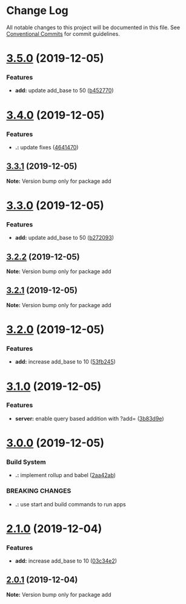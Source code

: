 # Change Log

All notable changes to this project will be documented in this file.
See [Conventional Commits](https://conventionalcommits.org) for commit guidelines.

# [3.5.0](https://github.com/KevinMind/lerna-monorepo-starter/compare/add@3.4.0...add@3.5.0) (2019-12-05)


### Features

* **add:** update add_base to 50 ([b452770](https://github.com/KevinMind/lerna-monorepo-starter/commit/b452770712d2848e3b1ba32fb7133f29f9571bef))





# [3.4.0](https://github.com/KevinMind/lerna-monorepo-starter/compare/add@3.3.1...add@3.4.0) (2019-12-05)


### Features

* **.:** update fixes ([4641470](https://github.com/KevinMind/lerna-monorepo-starter/commit/4641470938bde427e3521ec7ac09ea6e3682ac1f))





## [3.3.1](https://github.com/KevinMind/lerna-monorepo-starter/compare/add@3.3.0...add@3.3.1) (2019-12-05)

**Note:** Version bump only for package add





# [3.3.0](https://github.com/KevinMind/lerna-monorepo-starter/compare/add@3.2.2...add@3.3.0) (2019-12-05)


### Features

* **add:** update add_base to 50 ([b272093](https://github.com/KevinMind/lerna-monorepo-starter/commit/b2720931c33880fc4a4a6dd5d51c55f81b8cbcb2))





## [3.2.2](https://github.com/KevinMind/lerna-monorepo-starter/compare/add@3.2.1...add@3.2.2) (2019-12-05)

**Note:** Version bump only for package add





## [3.2.1](https://github.com/KevinMind/lerna-monorepo-starter/compare/add@3.2.0...add@3.2.1) (2019-12-05)

**Note:** Version bump only for package add





# [3.2.0](https://github.com/KevinMind/lerna-monorepo-starter/compare/add@3.1.0...add@3.2.0) (2019-12-05)


### Features

* **add:** increase add_base to 10 ([53fb245](https://github.com/KevinMind/lerna-monorepo-starter/commit/53fb2453af91e93943bc409c78d08657fd1de568))





# [3.1.0](https://github.com/KevinMind/lerna-monorepo-starter/compare/add@3.0.0...add@3.1.0) (2019-12-05)


### Features

* **server:** enable query based addition with ?add=<value> ([3b83d9e](https://github.com/KevinMind/lerna-monorepo-starter/commit/3b83d9e7a4456ebeb8442ecf416e2afba0be999d))





# [3.0.0](https://github.com/KevinMind/lerna-monorepo-starter/compare/add@2.1.0...add@3.0.0) (2019-12-05)


### Build System

* **.:** implement rollup and babel ([2aa42ab](https://github.com/KevinMind/lerna-monorepo-starter/commit/2aa42ab527e8e85dd7225c4239e6ceaf37a0be21))


### BREAKING CHANGES

* **.:** use start and build commands to run apps





# [2.1.0](https://github.com/KevinMind/lerna-monorepo-starter/compare/add@2.0.1...add@2.1.0) (2019-12-04)


### Features

* **add:** increase add_base to 10 ([03c34e2](https://github.com/KevinMind/lerna-monorepo-starter/commit/03c34e2da6061e3e33627aa6075155dcfd9f43e7))





## [2.0.1](https://github.com/KevinMind/lerna-monorepo-starter/compare/add@2.0.0...add@2.0.1) (2019-12-04)

**Note:** Version bump only for package add
